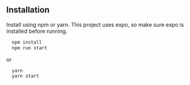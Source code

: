
## Installation

Install using npm or yarn. This project uses expo, so make sure expo is installed before running.

```bash
  npm install
  npm run start
```
or
```bash
  yarn
  yarn start
```
    
